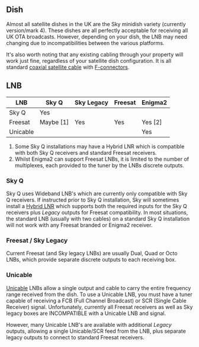 ## Dish

Almost all satellite dishes in the UK are the Sky minidish variety (currently version/mark 4). These dishes are all perfectly acceptable for receiving all UK OTA broadcasts. However, depending on your dish, the LNB may need changing due to incompatibilities between the various platforms.

It's also worth noting that any existing cabling through your property will work just fine, regardless of your satellite dish configuration. It is all standard [coaxial satellite cable](https://en.wikipedia.org/wiki/Coaxial_cable) with [F-connectors](https://en.wikipedia.org/wiki/F_connector).

## LNB

| LNB      | Sky Q     | Sky Legacy | Freesat | Enigma2 |
| -------- | --------- | ---------- | ------- | ------- |
| Sky Q    | Yes       |            |         |         |
| Freesat  | Maybe [1] | Yes        | Yes     | Yes [2] |
| Unicable |           |            |         | Yes     |

1. Some Sky Q installations may have a Hybrid LNR which is compatible with both Sky Q receivers and standard Freesat receivers.
2. Whilst Enigma2 can support Freesat LNBs, it is limited to the number of multiplexes, each provided to the tuner by the LNBs discrete outputs.

### Sky Q

Sky Q uses Wideband LNB's which are currently only compatible with Sky Q receivers. If instructed prior to Sky Q installation, Sky will sometimes install a [Hybrid LNR](https://www.amazon.co.uk/Visiblewave-Hybrid-Output-Wideband-Freesat/dp/B07GS1Z2YP) which supports both the required inputs for the Sky Q receivers plus *Legacy* outputs for Freesat compatibility. In most situations, the standard LNB (usually with two cables) on a standard Sky Q installation will not work with any Freesat branded or Enigma2 receiver.

### Freesat / Sky Legacy

Current Freesat (and Sky legacy LNBs) are usually Dual, Quad or Octo LNBs, which provide separate discrete outputs to each receiving box.

### Unicable

[Unicable](https://en.wikipedia.org/wiki/Unicable) LNBs allow a single output and cable to carry the entire frequency range received from the dish. To use a Unicable LNB, you must have a tuner capable of receiving a FCB (Full Channel Broadcast) or SCR (Single Cable Receiver) signal. Unfortunately, currently all Freesat receivers as well as Sky legacy boxes are INCOMPATIBLE with a Unicable LNB and signal.

However, many Unicable LNB's are available with additional *Legacy* outputs, allowing a single Unicable/SCR feed from the LNB, plus separate legacy outputs to connect to standard Freesat receivers.
